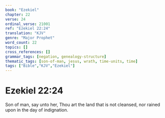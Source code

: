 ```yaml
---
book: "Ezekiel"
chapter: 22
verse: 24
ordinal_verse: 21001
ref: "Ezekiel 22:24"
translation: "KJV"
genre: "Major Prophet"
word_count: 22
topics: []
cross_references: []
grammar_tags: [negation, genealogy-structure]
thematic_tags: [son-of-man, jesus, wrath, time-units, time]
tags: ["Bible","KJV","Ezekiel"]
---
```


# Ezekiel 22:24

Son of man, say unto her, Thou art the land that is not cleansed, nor rained upon in the day of indignation.
